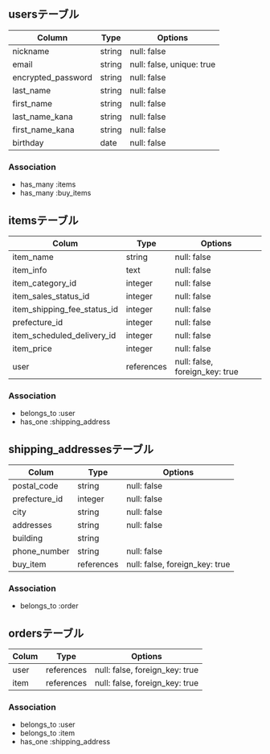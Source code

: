 ## usersテーブル

| Column                  | Type           | Options                               |
|------------------------ | -------------- | ------------------------------------- |
| nickname                | string         | null: false                           |
| email                   | string         | null: false, unique: true             |
| encrypted_password      | string         | null: false                           |
| last_name               | string         | null: false                           |
| first_name              | string         | null: false                           |
| last_name_kana          | string         | null: false                           |
| first_name_kana         | string         | null: false                           |
| birthday                | date           | null: false                           |

### Association
- has_many :items
- has_many :buy_items

## itemsテーブル

| Colum                       | Type            | Options                        |
| --------------------------- | --------------- | ------------------------------ |
| item_name                   | string          | null: false                    |
| item_info                   | text            | null: false                    |
| item_category_id            | integer         | null: false                    |
| item_sales_status_id        | integer         | null: false                    |
| item_shipping_fee_status_id | integer         | null: false                    |
| prefecture_id               | integer         | null: false                    |
| item_scheduled_delivery_id  | integer         | null: false                    |  
| item_price                  | integer         | null: false                    | 
| user                        | references      | null: false, foreign_key: true |

### Association
- belongs_to :user
- has_one :shipping_address

## shipping_addressesテーブル

| Colum           | Type            | Options                        | 
| --------------- | --------------- | ------------------------------ |
| postal_code     | string          | null: false                    |
| prefecture_id   | integer         | null: false                    |
| city            | string          | null: false                    |
| addresses       | string          | null: false                    |
| building        | string          |                                |
| phone_number    | string          | null: false                    |
| buy_item        | references      | null: false, foreign_key: true |

### Association
- belongs_to :order


## ordersテーブル

| Colum           | Type            | Options                        |
| --------------- | --------------- | ------------------------------ |
| user            | references      | null: false, foreign_key: true |
| item            | references      | null: false, foreign_key: true |

### Association
- belongs_to :user
- belongs_to :item
- has_one :shipping_address